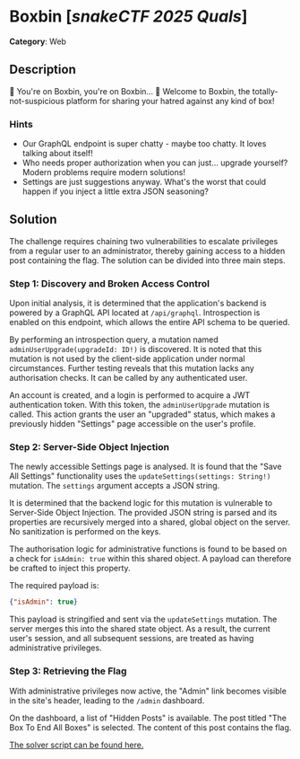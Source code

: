 # Boxbin [_snakeCTF 2025 Quals_]

**Category**: Web

## Description

🎵 You're on Boxbin, you're on Boxbin... 🎵 Welcome to Boxbin, the totally-not-suspicious platform for sharing your hatred against any kind of box!

### Hints

- Our GraphQL endpoint is super chatty - maybe too chatty. It loves talking about itself!
- Who needs proper authorization when you can just... upgrade yourself? Modern problems require modern solutions!
- Settings are just suggestions anyway. What's the worst that could happen if you inject a little extra JSON seasoning?

## Solution

The challenge requires chaining two vulnerabilities to escalate privileges from a regular user to an administrator, thereby gaining access to a hidden post containing the flag. The solution can be divided into three main steps.

### Step 1: Discovery and Broken Access Control

Upon initial analysis, it is determined that the application's backend is powered by a GraphQL API located at `/api/graphql`. Introspection is enabled on this endpoint, which allows the entire API schema to be queried.

By performing an introspection query, a mutation named `adminUserUpgrade(upgradeId: ID!)` is discovered. It is noted that this mutation is not used by the client-side application under normal circumstances. Further testing reveals that this mutation lacks any authorisation checks. It can be called by any authenticated user.

An account is created, and a login is performed to acquire a JWT authentication token. With this token, the `adminUserUpgrade` mutation is called. This action grants the user an "upgraded" status, which makes a previously hidden "Settings" page accessible on the user's profile.

### Step 2: Server-Side Object Injection

The newly accessible Settings page is analysed. It is found that the "Save All Settings" functionality uses the `updateSettings(settings: String!)` mutation. The `settings` argument accepts a JSON string.

It is determined that the backend logic for this mutation is vulnerable to Server-Side Object Injection. The provided JSON string is parsed and its properties are recursively merged into a shared, global object on the server. No sanitization is performed on the keys.

The authorisation logic for administrative functions is found to be based on a check for `isAdmin: true` within this shared object. A payload can therefore be crafted to inject this property.

The required payload is:
```json
{"isAdmin": true}
```

This payload is stringified and sent via the `updateSettings` mutation. The server merges this into the shared state object. As a result, the current user's session, and all subsequent sessions, are treated as having administrative privileges.

### Step 3: Retrieving the Flag

With administrative privileges now active, the "Admin" link becomes visible in the site's header, leading to the `/admin` dashboard.

On the dashboard, a list of "Hidden Posts" is available. The post titled "The Box To End All Boxes" is selected. The content of this post contains the flag.

[The solver script can be found here.](./attachments/solve.py)